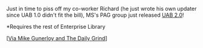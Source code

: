Just in time to piss off my co-worker Richard (he just wrote his own
updater since UAB 1.0 didn't fit the bill), MS's PAG group just released
[UAB
2.0](http://www.microsoft.com/downloads/details.aspx?familyid=c6c09314-e222-4af2-9395-1e0bd7060786&displaylang=en)!

\*Requires the rest of Enterprise Library

[[Via Mike Gunerloy and The Daily
Grind](http://www.larkware.com/dg2/TheDailyGrind577.html)]
